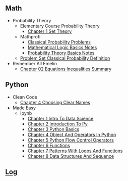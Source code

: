 
## Math
  * Probability Theory
    * Elementary Course Probability Theory
      * [Chapter 1 Set Theory](Math/probability_theory/elementary_course_probability_theory/chapter_1_set_theory.ipynb)
    * Mathprofi
      * [Classical Probability Problems](Math/probability_theory/mathprofi/classical_probability_problems.ipynb)
      * [Mathematical Logic Basics Notes](Math/probability_theory/mathprofi/mathematical_logic_basics_notes.ipynb)
      * [Probability Theory Basics Notes](Math/probability_theory/mathprofi/probability_theory_basics_notes.ipynb)
    * [Problem Set Classical Probability Definition](Math/probability_theory/problem_set_classical_probability_definition.ipynb)
  * Remember All Emelin
    * [Chapter 02 Equations Inequalities Summary](Math/remember_all_emelin/chapter_02_equations_inequalities_summary.ipynb)

## Python
  * Clean Code
    * [Chapter 4 Choosing Clear Names](Python/clean_code/chapter_4_choosing_clear_names.ipynb)
  * Made Easy
    * Ipynb
      * [Chapter 1 Intro To Data Science](Python/made_easy/ipynb/chapter_1_intro_to_data_science.ipynb)
      * [Chapter 2 Introduction To Py](Python/made_easy/ipynb/chapter_2_introduction_to_py.ipynb)
      * [Chapter 3 Python Basics](Python/made_easy/ipynb/chapter_3_python_basics.ipynb)
      * [Chapter 4 Object And Operators In Python](Python/made_easy/ipynb/chapter_4_object_and_operators_in_python.ipynb)
      * [Chapter 5 Python Flow Control Operators](Python/made_easy/ipynb/chapter_5_python_flow_control_operators.ipynb)
      * [Chapter 6 Functions](Python/made_easy/ipynb/chapter_6_functions.ipynb)
      * [Chapter 7 Patterns With Loops And Functions](Python/made_easy/ipynb/chapter_7_patterns_with_loops_and_functions.ipynb)
      * [Chapter 8 Data Structures And Sequence](Python/made_easy/ipynb/chapter_8_data_structures_and_sequence.ipynb)

## [Log](/log.ipynb)
